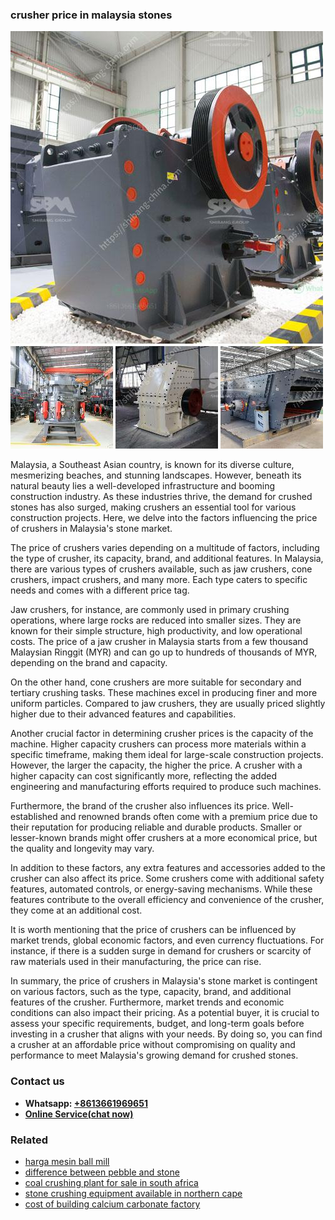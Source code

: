 <h3>crusher price in malaysia stones</h3><img src='1704791473.jpg' alt=''><p>Malaysia, a Southeast Asian country, is known for its diverse culture, mesmerizing beaches, and stunning landscapes. However, beneath its natural beauty lies a well-developed infrastructure and booming construction industry. As these industries thrive, the demand for crushed stones has also surged, making crushers an essential tool for various construction projects. Here, we delve into the factors influencing the price of crushers in Malaysia's stone market.</p><p>The price of crushers varies depending on a multitude of factors, including the type of crusher, its capacity, brand, and additional features. In Malaysia, there are various types of crushers available, such as jaw crushers, cone crushers, impact crushers, and many more. Each type caters to specific needs and comes with a different price tag.</p><p>Jaw crushers, for instance, are commonly used in primary crushing operations, where large rocks are reduced into smaller sizes. They are known for their simple structure, high productivity, and low operational costs. The price of a jaw crusher in Malaysia starts from a few thousand Malaysian Ringgit (MYR) and can go up to hundreds of thousands of MYR, depending on the brand and capacity.</p><p>On the other hand, cone crushers are more suitable for secondary and tertiary crushing tasks. These machines excel in producing finer and more uniform particles. Compared to jaw crushers, they are usually priced slightly higher due to their advanced features and capabilities.</p><p>Another crucial factor in determining crusher prices is the capacity of the machine. Higher capacity crushers can process more materials within a specific timeframe, making them ideal for large-scale construction projects. However, the larger the capacity, the higher the price. A crusher with a higher capacity can cost significantly more, reflecting the added engineering and manufacturing efforts required to produce such machines.</p><p>Furthermore, the brand of the crusher also influences its price. Well-established and renowned brands often come with a premium price due to their reputation for producing reliable and durable products. Smaller or lesser-known brands might offer crushers at a more economical price, but the quality and longevity may vary.</p><p>In addition to these factors, any extra features and accessories added to the crusher can also affect its price. Some crushers come with additional safety features, automated controls, or energy-saving mechanisms. While these features contribute to the overall efficiency and convenience of the crusher, they come at an additional cost.</p><p>It is worth mentioning that the price of crushers can be influenced by market trends, global economic factors, and even currency fluctuations. For instance, if there is a sudden surge in demand for crushers or scarcity of raw materials used in their manufacturing, the price can rise.</p><p>In summary, the price of crushers in Malaysia's stone market is contingent on various factors, such as the type, capacity, brand, and additional features of the crusher. Furthermore, market trends and economic conditions can also impact their pricing. As a potential buyer, it is crucial to assess your specific requirements, budget, and long-term goals before investing in a crusher that aligns with your needs. By doing so, you can find a crusher at an affordable price without compromising on quality and performance to meet Malaysia's growing demand for crushed stones.</p><h3>Contact us</h3><ul><li><strong>Whatsapp:&nbsp;<a href="https://wa.me/8613661969651">+8613661969651</a></strong></li><li><a href="https://swt.shibang-china.com/?git&amp;zhl&amp;crusher price in malaysia stones"><strong>Online Service(chat now)</strong></a></li></ul><h3>Related</h3><ul><li><a href='harga mesin ball mill.md'>harga mesin ball mill</a></li><li><a href='difference between pebble and stone.md'>difference between pebble and stone</a></li><li><a href='coal crushing plant for sale in south africa.md'>coal crushing plant for sale in south africa</a></li><li><a href='stone crushing equipment available in northern cape.md'>stone crushing equipment available in northern cape</a></li><li><a href='cost of building calcium carbonate factory.md'>cost of building calcium carbonate factory</a></li></ul>
